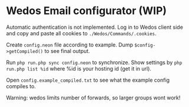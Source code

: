 Wedos Email configurator (WIP)
==============================

Automatic authentication is not implemented. Log in to Wedos client side and copy and paste all cookies to `./Wedos/Commands/.cookies`.

Create `config.neon` file according to example. Dump `$config->getCompiled()` to see final output.

Run `php run.php sync config.neon` to synchronize. Show settings by `php run.php list %id` where %id is your hosting id (get it in url).

Open `config.example_compiled.txt` to see what the example config compiles to.

Warning: wedos limits number of forwards, so larger groups wont work!
